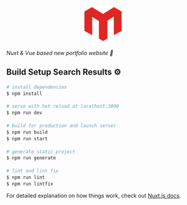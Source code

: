 <a href="https://muhaddis.info"><p align="center"><img width="100px" src="https://raw.githubusercontent.com/MuhaddiMu/Portfolio/master/static/Logo.png"></p></a>

<i align="center">Nuxt & Vue based new portfolio website 🚀</i>

## Build Setup Search Results ⚙️

```bash
# install dependencies
$ npm install

# serve with hot reload at localhost:3000
$ npm run dev

# build for production and launch server
$ npm run build
$ npm run start

# generate static project
$ npm run generate

# lint and lint fix
$ npm run lint
$ npm run lintfix
```

For detailed explanation on how things work, check out [Nuxt.js docs](https://nuxtjs.org).
 
